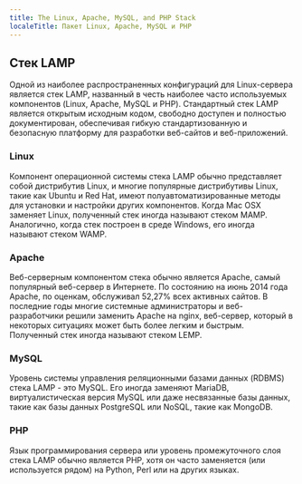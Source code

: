 ```yaml
---
title: The Linux, Apache, MySQL, and PHP Stack
localeTitle: Пакет Linux, Apache, MySQL и PHP
---
```

## Стек LAMP

Одной из наиболее распространенных конфигураций для Linux-сервера является стек LAMP, названный в честь наиболее часто используемых компонентов (Linux, Apache, MySQL и PHP). Стандартный стек LAMP является открытым исходным кодом, свободно доступен и полностью документирован, обеспечивая гибкую стандартизованную и безопасную платформу для разработки веб-сайтов и веб-приложений.

### Linux

Компонент операционной системы стека LAMP обычно представляет собой дистрибутив Linux, и многие популярные дистрибутивы Linux, такие как Ubuntu и Red Hat, имеют полуавтоматизированные методы для установки и настройки других компонентов. Когда Mac OSX заменяет Linux, полученный стек иногда называют стеком MAMP. Аналогично, когда стек построен в среде Windows, его иногда называют стеком WAMP.

### Apache

Веб-серверным компонентом стека обычно является Apache, самый популярный веб-сервер в Интернете. По состоянию на июнь 2014 года Apache, по оценкам, обслуживал 52,27% всех активных сайтов. В последние годы многие системные администраторы и веб-разработчики решили заменить Apache на nginx, веб-сервер, который в некоторых ситуациях может быть более легким и быстрым. Полученный стек иногда называют стеком LEMP.

### MySQL

Уровень системы управления реляционными базами данных (RDBMS) стека LAMP - это MySQL. Его иногда заменяют MariaDB, виртуалистическая версия MySQL или даже несвязанные базы данных, такие как базы данных PostgreSQL или NoSQL, такие как MongoDB.

### PHP

Язык программирования сервера или уровень промежуточного слоя стека LAMP обычно является PHP, хотя он часто заменяется (или используется рядом) на Python, Perl или на других языках.
